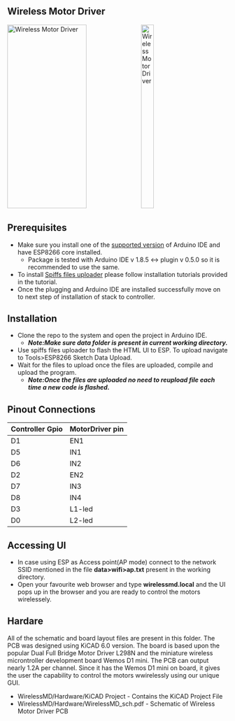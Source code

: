 ## Wireless Motor Driver ##

<p float="left">
<img src="https://github.com/saiaravind19/WirelessMD/blob/main/Hardware/images/Robot.jpg" width =60%  height= 420 title="Wireless Motor Driver"/> 
     
<img src="https://github.com/saiaravind19/WirelessMD/blob/main/Hardware/images/WirelessMD.jpg" width =24%  height= 420 title="Wireless Motor Driver"/> 
</p>








## Prerequisites 
- Make sure you install one of the [supported version](https://www.arduino.cc/en/software/OldSoftwareReleases) of Arduino IDE and have ESP8266 core installed.
     - Package is tested with Arduino IDE v 1.8.5  <-> plugin v 0.5.0 so it is recommended to use the same.
- To install [Spiffs files uploader](https://github.com/me-no-dev/arduino-esp32fs-plugin) please follow installation tutorials provided in the tutorial.
- Once the plugging and Arduino IDE are installed successfully move on to next step of  installation of stack to controller.

## Installation
- Clone the repo to the system  and open the project in Arduino IDE.
  -  _**Note:Make sure data folder is present in current working directory.**_
- Use spiffs files uploader to flash the HTML UI to ESP. To upload navigate to Tools>ESP8266 Sketch Data Upload.
- Wait for the files to upload once the files are uploaded, compile and upload the program.
     - _**Note:Once the files are uploaded no need to reupload file each time a new code is flashed.**_ 

## Pinout Connections

| Controller Gpio  | MotorDriver pin|
| ------ | ------ |
|    D1    | EN1       |
|    D5    | IN1       |
|    D6   | IN2       |
|    D2    | EN2       |
|    D7    | IN3       |
|    D8   | IN4       |
|    D3    | L1-led       |
|    D0    | L2-led       |

## Accessing UI
- In case using ESP as Access point(AP mode) connect to the network SSID mentioned in the file **data>wifi>ap.txt** present in the working directory.
- Open your favourite web browser and type **wirelessmd.local** and the UI pops up in the browser and you are ready to control the motors wirelessely.

## Hardare
  All of the schematic and board layout files are present in this folder. The PCB was designed using KiCAD 6.0 version.
The board is based upon the popular Dual Full Bridge Motor Driver L298N and the miniature wireless microntroller development board Wemos D1 mini. The PCB can output nearly 1.2A per channel. Since it has the Wemos D1 mini on board, it gives the user the capability to control the motors wwirelessly using our unique GUI.

- WirelessMD/Hardware/KiCAD Project - Contains the KiCAD Project File 
- WirelessMD/Hardware/WirelessMD_sch.pdf - Schematic of Wireless Motor Driver PCB
